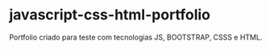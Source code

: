 # javascript-css-html-portfolio
Portfolio criado para teste com tecnologias JS, BOOTSTRAP, CSSS e HTML.
